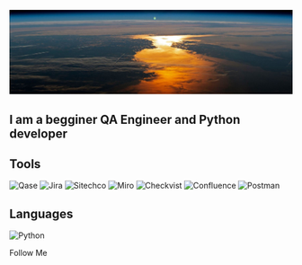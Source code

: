 ![Header](https://github.com/MDN78/MDN78/blob/main/assets/sunrise.JPG)

## I am a begginer QA Engineer and Python developer

## Tools
![Qase](https://img.shields.io/badge/Qase-000000?style=for-the-badge&logo=appveyor) ![Jira](https://img.shields.io/badge/Jira-000000?style=for-the-badge&logo=Jira) ![Sitechco](https://img.shields.io/badge/Sitechco-000000?style=for-the-badge&logo=appveyor) ![Miro](https://img.shields.io/badge/Miro-000000?style=for-the-badge&logo=Miro) ![Checkvist](https://img.shields.io/badge/Checkvist-000000?style=for-the-badge&logo=appveyor) ![Confluence](https://img.shields.io/badge/Confluence-000000?style=for-the-badge&logo=Confluence) ![Postman](https://img.shields.io/badge/<Postman-000000?style=for-the-badge&logo=Postman)

## Languages
![Python](https://img.shields.io/badge/Python-000000?style=for-the-badge&logo=python)


Follow Me